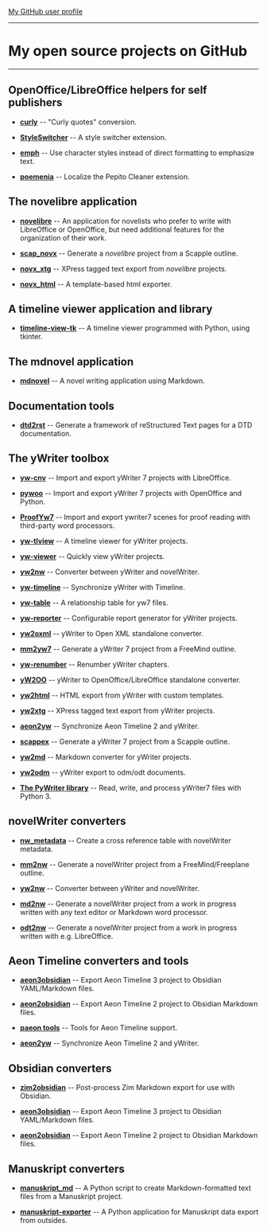 [My GitHub user profile](https://github.com/peter88213)

---

# My open source projects on GitHub

---

## OpenOffice/LibreOffice helpers for self publishers

- **[curly](https://peter88213.github.io/curly/)** --
"Curly quotes" conversion.

- **[StyleSwitcher](https://peter88213.github.io/StyleSwitcher/)** --
A style switcher extension.

- **[emph](https://peter88213.github.io/emph/)** --
Use character styles instead of direct formatting to emphasize text.

- **[poemenia](https://peter88213.github.io/poemenia/)** -- 
Localize the Pepito Cleaner extension.

## The novelibre application

- **[novelibre](https://github.com/peter88213/novelibre/)** --
An application for novelists who prefer to write with LibreOffice or OpenOffice, but need additional features for the organization of their work.

- **[scap_novx](https://github.com/peter88213/scap_novx/)** --
Generate a *novelibre* project from a Scapple outline.

- **[novx_xtg](https://github.com/peter88213/novx_xtg/)** --
XPress tagged text export from *novelibre* projects.

- **[novx_html](https://github.com/peter88213/novx_html/)** -- 
A template-based html exporter.

## A timeline viewer application and library

- **[timeline-view-tk](https://github.com/peter88213/timeline-view-tk/)** --
A timeline viewer programmed with Python, using tkinter.

## The mdnovel application

- **[mdnovel](https://github.com/peter88213/mdnovel/)** --
A novel writing application using Markdown.


## Documentation tools

- **[dtd2rst](https://github.com/peter88213/dtd2rst)** --
Generate a framework of reStructured Text pages for a DTD documentation.

## The yWriter toolbox

- **[yw-cnv](https://peter88213.github.io/yw-cnv/)** --
Import and export yWriter 7 projects with LibreOffice.

- **[pywoo](https://peter88213.github.io/pywoo/)** --
Import and export yWriter 7 projects with OpenOffice and Python.

- **[ProofYw7](https://peter88213.github.io/ProofYw7/)** --
Import and export ywriter7 scenes for proof reading with third-party word processors.

- **[yw-tlview](https://github.com/peter88213/yw_tlview)** --
A timeline viewer for yWriter projects. 

- **[yw-viewer](https://peter88213.github.io/yw-viewer/)** --
Quickly view yWriter projects.

- **[yw2nw](https://peter88213.github.io/yw2nw/)** --
Converter between yWriter and novelWriter.

- **[yw-timeline](https://peter88213.github.io/yw-timeline/)** --
Synchronize yWriter with Timeline.

- **[yw-table](https://peter88213.github.io/yw-table/)** --
A relationship table for yw7 files.

- **[yw-reporter](https://peter88213.github.io/yw-reporter/)** --
Configurable report generator for yWriter projects.

- **[yw2oxml](https://peter88213.github.io/yw2oxml/)** --
yWriter to Open XML standalone converter.

- **[mm2yw7](https://peter88213.github.io/mm2yw7/)** --
Generate a yWriter 7 project from a FreeMind outline.

- **[yw-renumber](https://peter88213.github.io/yw-renumber/)** --
Renumber yWriter chapters.

- **[yW2OO](https://peter88213.github.io/yW2OO/)** --
yWriter to OpenOffice/LibreOffice standalone converter.

- **[yw2html](https://peter88213.github.io/yw2html/)** --
HTML export from yWriter with custom templates.

- **[yw2xtg](https://peter88213.github.io/yw2xtg/)** --
XPress tagged text export from yWriter projects.

- **[aeon2yw](https://peter88213.github.io/aeon2yw/)** --
Synchronize Aeon Timeline 2 and yWriter.

- **[scappex](https://peter88213.github.io/scappex/)** --
Generate a yWriter 7 project from a Scapple outline.

- **[yw2md](https://peter88213.github.io/yw2md/)** --
Markdown converter for yWriter projects.

- **[yw2odm](https://peter88213.github.io/yw2odm/)** --
yWriter export to odm/odt documents.

- **[The PyWriter library](https://github.com/peter88213/PyWriter/)** --
Read, write, and process yWriter7 files with Python 3.


## novelWriter converters

- **[nw_metadata](https://github.com/peter88213/nw_metadata)** --
Create a cross reference table with novelWriter metadata. 

- **[mm2nw](https://github.com/peter88213/mm2nw/)** --
Generate a novelWriter project from a FreeMind/Freeplane outline.

- **[yw2nw](https://peter88213.github.io/yw2nw/)** --
Converter between yWriter and novelWriter.

- **[md2nw](https://github.com/peter88213/md2nw/)** --
Generate a novelWriter project from a work in progress written with any text editor or Markdown word processor.

- **[odt2nw](https://github.com/peter88213/odt2nw/)** --
Generate a novelWriter project from a work in progress written with e.g. LibreOffice.


## Aeon Timeline converters and tools

- **[aeon3obsidian](https://github.com/peter88213/aeon3obsidian)** --
Export Aeon Timeline 3 project to Obsidian YAML/Markdown files.

- **[aeon2obsidian](https://peter88213.github.io/aeon2obsidian/)** --
Export Aeon Timeline 2 project to Obsidian Markdown files.

- **[paeon tools](https://peter88213.github.io/paeon/)** --
Tools for Aeon Timeline support.

- **[aeon2yw](https://peter88213.github.io/aeon2yw/)** --
Synchronize Aeon Timeline 2 and yWriter.


## Obsidian converters

- **[zim2obsidian](https://github.com/peter88213/zim2obsidian/)** --
Post-process Zim Markdown export for use with Obsidian. 

- **[aeon3obsidian](https://github.com/peter88213/aeon3obsidian)** --
Export Aeon Timeline 3 project to Obsidian YAML/Markdown files.

- **[aeon2obsidian](https://peter88213.github.io/aeon2obsidian/)** --
Export Aeon Timeline 2 project to Obsidian Markdown files.


## Manuskript converters

- **[manuskript_md](https://github.com/peter88213/manuskript_md/)** --
A Python script to create Markdown-formatted text files from a Manuskript project. 

- **[manuskript-exporter](https://github.com/peter88213/manuskript-exporter/)** --
A Python application for Manuskript data export from outsides. 


